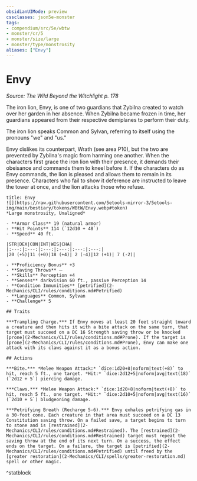 ```yaml
---
obsidianUIMode: preview
cssclasses: json5e-monster
tags:
- compendium/src/5e/wbtw
- monster/cr/5
- monster/size/large
- monster/type/monstrosity
aliases: ["Envy"]
---
```

# Envy
*Source: The Wild Beyond the Witchlight p. 178*  

The iron lion, Envy, is one of two guardians that Zybilna created to watch over her garden in her absence. When Zybilna became frozen in time, her guardians appeared from their respective demiplanes to perform their duty.

The iron lion speaks Common and Sylvan, referring to itself using the pronouns "we" and "us."

Envy dislikes its counterpart, Wrath (see area P10), but the two are prevented by Zybilna's magic from harming one another. When the characters first grace the iron lion with their presence, it demands their obeisance and commands them to kneel before it. If the characters do as Envy commands, the lion is pleased and allows them to remain in its presence. Characters who fail to show it deference are instructed to leave the tower at once, and the lion attacks those who refuse.

```ad-statblock
title: Envy
![](https://raw.githubusercontent.com/5etools-mirror-3/5etools-img/main/bestiary/tokens/WBtW/Envy.webp#token)
*Large monstrosity, Unaligned*

- **Armor Class** 19 (natural armor)
- **Hit Points** 114 (`12d10 + 48`)
- **Speed** 40 ft.

|STR|DEX|CON|INT|WIS|CHA|
|:---:|:---:|:---:|:---:|:---:|:---:|
|20 (+5)|11 (+0)|18 (+4)| 2 (-4)|12 (+1)| 7 (-2)|

- **Proficiency Bonus** +3
- **Saving Throws** ⏤
- **Skills** Perception +4
- **Senses** darkvision 60 ft., passive Perception 14
- **Condition Immunities** [petrified](2-Mechanics/CLI/rules/conditions.md#Petrified)
- **Languages** Common, Sylvan
- **Challenge** 5

## Traits

***Trampling Charge.*** If Envy moves at least 20 feet straight toward a creature and then hits it with a bite attack on the same turn, that target must succeed on a DC 16 Strength saving throw or be knocked [prone](2-Mechanics/CLI/rules/conditions.md#Prone). If the target is [prone](2-Mechanics/CLI/rules/conditions.md#Prone), Envy can make one attack with its claws against it as a bonus action.

## Actions

***Bite.*** *Melee Weapon Attack:* `dice:1d20+8|noform|text(+8)` to hit, reach 5 ft., one target. *Hit:* `dice:2d12+5|noform|avg|text(18)` (`2d12 + 5`) piercing damage.

***Claws.*** *Melee Weapon Attack:* `dice:1d20+8|noform|text(+8)` to hit, reach 5 ft., one target. *Hit:* `dice:2d10+5|noform|avg|text(16)` (`2d10 + 5`) bludgeoning damage.

***Petrifying Breath (Recharge 5-6).*** Envy exhales petrifying gas in a 30-foot cone. Each creature in that area must succeed on a DC 13 Constitution saving throw. On a failed save, a target begins to turn to stone and is [restrained](2-Mechanics/CLI/rules/conditions.md#Restrained). The [restrained](2-Mechanics/CLI/rules/conditions.md#Restrained) target must repeat the saving throw at the end of its next turn. On a success, the effect ends on the target. On a failure, the target is [petrified](2-Mechanics/CLI/rules/conditions.md#Petrified) until freed by the [greater restoration](2-Mechanics/CLI/spells/greater-restoration.md) spell or other magic.
```
^statblock